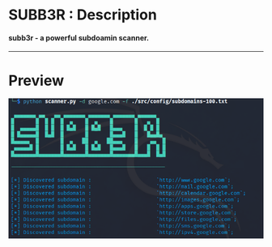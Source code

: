# SUBB3R : Description
#### subb3r - a powerful subdoamin scanner.
---
# Preview
![preview](/imgs/preview.png)
